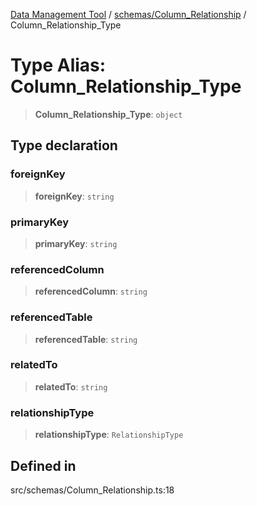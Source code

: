 [Data Management Tool](../../../index.md) / [schemas/Column\_Relationship](../index.md) / Column\_Relationship\_Type

# Type Alias: Column\_Relationship\_Type

> **Column\_Relationship\_Type**: `object`

## Type declaration

### foreignKey

> **foreignKey**: `string`

### primaryKey

> **primaryKey**: `string`

### referencedColumn

> **referencedColumn**: `string`

### referencedTable

> **referencedTable**: `string`

### relatedTo

> **relatedTo**: `string`

### relationshipType

> **relationshipType**: `RelationshipType`

## Defined in

src/schemas/Column\_Relationship.ts:18
